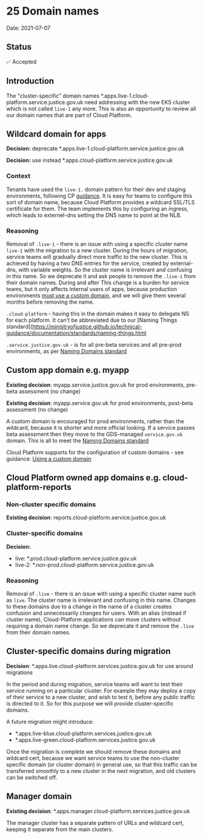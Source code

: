 # 25 Domain names

Date: 2021-07-07

## Status

✅ Accepted

## Introduction

The "cluster-specific" domain names *.apps.live-1.cloud-platform.service.justice.gov.uk need addressing with the new EKS cluster which is not called `live-1` any more. This is also an opportunity to review all our domain names that are part of Cloud Platform.

## Wildcard domain for apps

**Decision:** deprecate *.apps.live-1.cloud-platform.service.justice.gov.uk

**Decision:** use instead *.apps.cloud-platform.service.justice.gov.uk

### Context

Tenants have used the `live-1.` domain pattern for their dev and staging environments, following CP [guidance](https://user-guide.cloud-platform.service.justice.gov.uk/documentation/other-topics/custom-domain-cert.html#using-a-custom-domain). It is easy for teams to configure this sort of domain name, because Cloud Platform provides a wildcard SSL/TLS certificate for them. The team implements this by configuring an ingress, which leads to externel-dns setting the DNS name to point at the NLB.

### Reasoning

Removal of `.live-1` - there is an issue with using a specific cluster name `live-1` with the migration to a new cluster. During the hours of migration, service teams will gradually direct more traffic to the new cluster. This is achieved by having a two DNS entries for the service, created by external-dns, with variable weights. So the cluster name is irrelevant and confusing in this name. So we deprecate it and ask people to remove the `.live-1` from their domain names. During and after This change is a burden for service teams, but it only affects internal users of apps, because production environments [must use a custom domain](https://ministryofjustice.github.io/technical-guidance/documentation/standards/naming-domains.html#cloud-and-modernisation-platform-subdomains), and we will give them several months before removing the name.

`.cloud-platform` - having this in the domain makes it easy to delegate NS for each platform. It can't be abbreviated due to our [Naming Things standard](https://ministryofjustice.github.io/technical-guidance/documentation/standards/naming-things.html

`.service.justice.gov.uk` - is for all pre-beta services and all pre-prod environments, as per [Naming Domains standard](https://ministryofjustice.github.io/technical-guidance/documentation/standards/naming-domains.html)

## Custom app domain e.g. myapp

**Existing decision**: myapp.service.justice.gov.uk for prod environments, pre-beta assessment (no change)

**Existing decision**: myapp.service.gov.uk for prod environments, post-beta assessment (no change)

A custom domain is encouraged for prod environments, rather than the wildcard, because it is shorter and more official looking. If a service passes beta assessment then they move to the GDS-managed `service.gov.uk` domain. This is all to meet the [Naming Domains standard](https://ministryofjustice.github.io/technical-guidance/documentation/standards/naming-domains.html)

Cloud Platform supports for the configuration of custom domains - see guidance: [Using a custom domain](https://user-guide.cloud-platform.service.justice.gov.uk/documentation/other-topics/custom-domain-cert.html#using-a-custom-domain)

## Cloud Platform owned app domains e.g. cloud-platform-reports

### Non-cluster specific domains

**Existing decision**: reports.cloud-platform.service.justice.gov.uk

### Cluster-specific domains

**Decision:**  
* live:   *.prod.cloud-platform.service.justice.gov.uk
* live-2: *.non-prod.cloud-platform.service.justice.gov.uk

### Reasoning

Removal of `.live` - there is an issue with using a specific cluster name such as `live`. The cluster name is irrelevant and confusing in this name. Changes to these domains due to a change in the name of a cluster creates confusion and unnecessarily changes for users. With an alias (instead if cluster name), Cloud-Platform applications can move clusters without requiring a domain name change. 
So we deprecate it and remove the `.live` from their domain names. 

## Cluster-specific domains during migration

**Decision**: *.apps.live.cloud-platform.services.justice.gov.uk for use around migrations

In the period  and during migration, service teams will want to test their service running on a particular cluster. For example they may deploy a copy of their service to a new cluster, and wish to test it, before any public traffic is directed to it. So for this purpose we will provide cluster-specific domains.

A future migration might introduce:

* *.apps.live-blue.cloud-platform.services.justice.gov.uk
* *.apps.live-green.cloud-platform.services.justice.gov.uk

Once the migration is complete we should remove these domains and wildcard cert, because we want service teams to use the non-cluster specific domain (or cluster domain) in general use, so that this traffic can be transferred smoothly to a new cluster in the next migration, and old clusters can be switched off.

## Manager domain

**Existing decision**: *.apps.manager.cloud-platform.services.justice.gov.uk

The manager cluster has a separate pattern of URLs and wildcard cert, keeping it separate from the main clusters.
